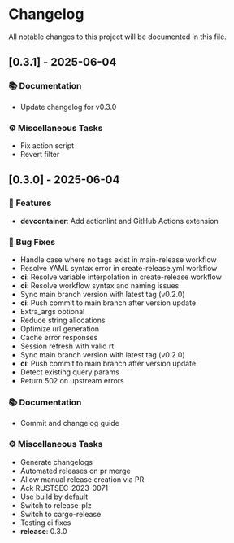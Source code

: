 # Changelog

All notable changes to this project will be documented in this file.

## [0.3.1] - 2025-06-04

### 📚 Documentation

- Update changelog for v0.3.0

### ⚙️ Miscellaneous Tasks

- Fix action script
- Revert filter

## [0.3.0] - 2025-06-04

### 🚀 Features

- **devcontainer**: Add actionlint and GitHub Actions extension

### 🐛 Bug Fixes

- Handle case where no tags exist in main-release workflow
- Resolve YAML syntax error in create-release.yml workflow
- **ci**: Resolve variable interpolation in create-release workflow
- **ci**: Resolve workflow syntax and naming issues
- Sync main branch version with latest tag (v0.2.0)
- **ci**: Push commit to main branch after version update
- Extra_args optional
- Reduce string allocations
- Optimize url generation
- Cache error responses
- Session refresh with valid rt
- Sync main branch version with latest tag (v0.2.0)
- **ci**: Push commit to main branch after version update
- Detect existing query params
- Return 502 on upstream errors

### 📚 Documentation

- Commit and changelog guide

### ⚙️ Miscellaneous Tasks

- Generate changelogs
- Automated releases on pr merge
- Allow manual release creation via PR
- Ack RUSTSEC-2023-0071
- Use build by default
- Switch to release-plz
- Switch to cargo-release
- Testing ci fixes
- **release**: 0.3.0

<!-- generated by git-cliff -->
